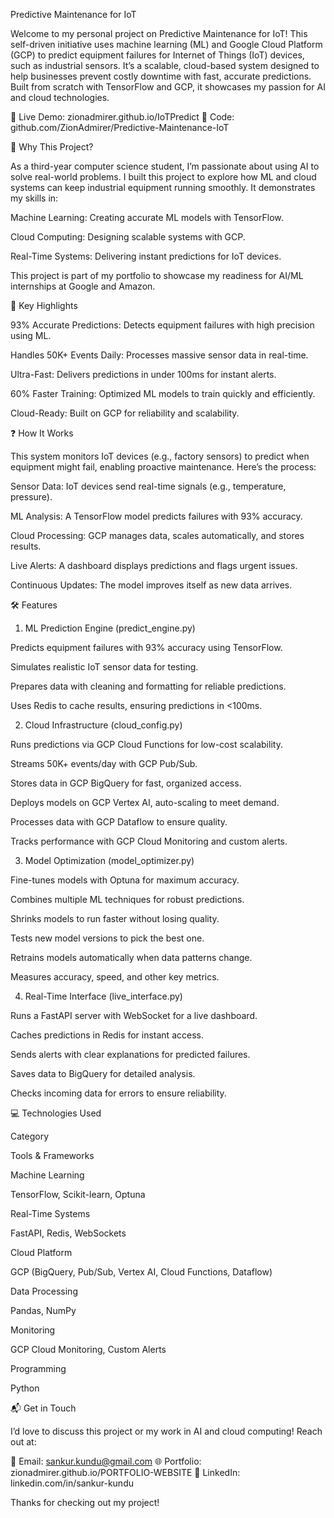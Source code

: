 
Predictive Maintenance for IoT

Welcome to my personal project on Predictive Maintenance for IoT! This self-driven initiative uses machine learning (ML) and Google Cloud Platform (GCP) to predict equipment failures for Internet of Things (IoT) devices, such as industrial sensors. It’s a scalable, cloud-based system designed to help businesses prevent costly downtime with fast, accurate predictions. Built from scratch with TensorFlow and GCP, it showcases my passion for AI and cloud technologies.

🔗 Live Demo: zionadmirer.github.io/IoTPredict
📂 Code: github.com/ZionAdmirer/Predictive-Maintenance-IoT



🌟 Why This Project?

As a third-year computer science student, I’m passionate about using AI to solve real-world problems. I built this project to explore how ML and cloud systems can keep industrial equipment running smoothly. It demonstrates my skills in:





Machine Learning: Creating accurate ML models with TensorFlow.



Cloud Computing: Designing scalable systems with GCP.



Real-Time Systems: Delivering instant predictions for IoT devices.

This project is part of my portfolio to showcase my readiness for AI/ML internships at Google and Amazon.



🚀 Key Highlights





93% Accurate Predictions: Detects equipment failures with high precision using ML.



Handles 50K+ Events Daily: Processes massive sensor data in real-time.



Ultra-Fast: Delivers predictions in under 100ms for instant alerts.



60% Faster Training: Optimized ML models to train quickly and efficiently.



Cloud-Ready: Built on GCP for reliability and scalability.



❓ How It Works

This system monitors IoT devices (e.g., factory sensors) to predict when equipment might fail, enabling proactive maintenance. Here’s the process:





Sensor Data: IoT devices send real-time signals (e.g., temperature, pressure).



ML Analysis: A TensorFlow model predicts failures with 93% accuracy.



Cloud Processing: GCP manages data, scales automatically, and stores results.



Live Alerts: A dashboard displays predictions and flags urgent issues.



Continuous Updates: The model improves itself as new data arrives.



🛠️ Features

1. ML Prediction Engine (predict_engine.py)





Predicts equipment failures with 93% accuracy using TensorFlow.



Simulates realistic IoT sensor data for testing.



Prepares data with cleaning and formatting for reliable predictions.



Uses Redis to cache results, ensuring predictions in <100ms.

2. Cloud Infrastructure (cloud_config.py)





Runs predictions via GCP Cloud Functions for low-cost scalability.



Streams 50K+ events/day with GCP Pub/Sub.



Stores data in GCP BigQuery for fast, organized access.



Deploys models on GCP Vertex AI, auto-scaling to meet demand.



Processes data with GCP Dataflow to ensure quality.



Tracks performance with GCP Cloud Monitoring and custom alerts.

3. Model Optimization (model_optimizer.py)





Fine-tunes models with Optuna for maximum accuracy.



Combines multiple ML techniques for robust predictions.



Shrinks models to run faster without losing quality.



Tests new model versions to pick the best one.



Retrains models automatically when data patterns change.



Measures accuracy, speed, and other key metrics.

4. Real-Time Interface (live_interface.py)





Runs a FastAPI server with WebSocket for a live dashboard.



Caches predictions in Redis for instant access.



Sends alerts with clear explanations for predicted failures.



Saves data to BigQuery for detailed analysis.



Checks incoming data for errors to ensure reliability.



💻 Technologies Used







Category



Tools & Frameworks





Machine Learning



TensorFlow, Scikit-learn, Optuna





Real-Time Systems



FastAPI, Redis, WebSockets





Cloud Platform



GCP (BigQuery, Pub/Sub, Vertex AI, Cloud Functions, Dataflow)





Data Processing



Pandas, NumPy





Monitoring



GCP Cloud Monitoring, Custom Alerts





Programming



Python



📬 Get in Touch

I’d love to discuss this project or my work in AI and cloud computing! Reach out at:

📧 Email: sankur.kundu@gmail.com
🌐 Portfolio: zionadmirer.github.io/PORTFOLIO-WEBSITE
🔗 LinkedIn: linkedin.com/in/sankur-kundu

Thanks for checking out my project!
